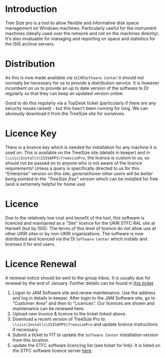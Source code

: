 # Introduction
Tree Size pro is a tool to allow flexible and informative disk space management on Windows machines.  Particularly useful for the instrument machines (ideally used over the network and not on the machines directly).  It's also invaluable for managing and reporting on space and statistics for the ISIS archive servers.

# Distribution
As this is now made available via `SCCM`/`Software Center` it should not normally be necessary for us to provide a distribution service.  It is however incumbent on us to provide an up to date version of the software to DI regularly so that they can keep an updated version online.

Good to do this regularly via a TopDesk ticket (particularly if there are any security issues raised) - but this hasn't been running for long.  We can obviously download it from the TreeSize site for ourselves.

# Licence Key
There is a licence key which is needed for installation for any machine it is used on.  This is available on the TreeSize site (details in keeper) and in `\\isis\Installs\ISISAPPS\TreesizePro`, the licence is custom to us, so should not be passed on to anyone who is not aware of the licence requirements!  Unless a query is specifically directed to us for this "Enterprise" version on this site, _general/home other users will be better being pointed to the "TreeSize free" version_ which can be installed for free (and is extremely helpful for home use)


# Licence
Due to the relatively low cost and benefit of the tool, this software is licenced and maintained as a "Site" licence for the UKRI STFC RAL site at Harwell (but by ISIS).  The terms of this level of licence do not allow use at other UKRI sites or by non-UKRI organizations.  The software is now distributed and licenced via the DI `Software Center` which installs and licenses it for end users.


# Licence Renewal
A renewal notice should be sent to the group inbox. It is usually due for renewal by the end of January. Further details can be found in [this ticket](https://github.com/ISISComputingGroup/ControlsWork/issues/356#issuecomment-2595707626).

1. Logon to JAM Software site and renew maintenance. Use the address and log in details in keeper. After login to the JAM Software site, go to "Customer Area" and then to "Licences".  Our licences are shown and maintenance can be renewed here.
1. Upload new Invoice & licence to the ticket linked above.
1. Download a recent version of TreeSize Pro to `\\isis\Installs\ISISAPPS\TreesizePro` and update licence instructions if necessary.
1. Submit a ticket to FIT to update the `Software Center` installation version from this location.
1. update the STFC software licencing list (see ticket for link).  It is listed on the STFC software licence server [here](https://stfc365.sharepoint.com/sites/StfcITLicensing/Lists/STFCSoftwareLicensingList/Full%20details.aspx).